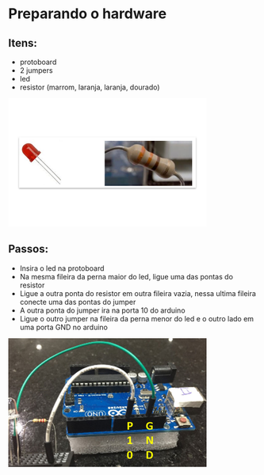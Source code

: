 # Preparando o hardware

## Itens:
- protoboard
- 2 jumpers
- led
- resistor (marrom, laranja, laranja, dourado)

<img width="400" src="https://raw.githubusercontent.com/jakeliny/python-studies/master/IOT/resistor_led.jpg">


## Passos:
- Insira o led na protoboard
- Na mesma fileira da perna maior do led, ligue uma das pontas do resistor
- Ligue a outra ponta do resistor em outra fileira vazia, nessa ultima fileira conecte uma das pontas do jumper
- A outra ponta do jumper ira na porta 10 do arduino
- Ligue o outro jumper na fileira da perna menor do led e o outro lado em uma porta GND no arduino

<img width="400" src="https://raw.githubusercontent.com/jakeliny/python-studies/master/IOT/arduino_connect.jpg">